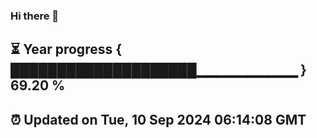 ### Hi there 👋
⏳ Year progress { ████████████████████▁▁▁▁▁▁▁▁▁▁ } 69.20 %
---
⏰ Updated on Tue, 10 Sep 2024 06:14:08 GMT
---
